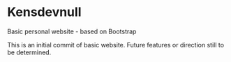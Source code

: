 # Kensdevnull
Basic personal website - based on Bootstrap

This is an initial commit of basic website. Future features or direction still to be determined.
